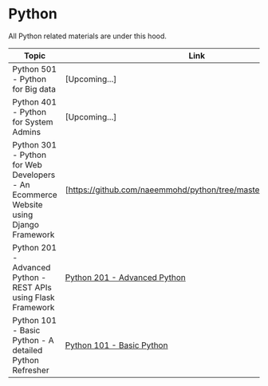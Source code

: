 # Python
All Python related materials are under this hood.

Topic | Link
------------ | -------------
Python 501 - Python for Big data | [Upcoming...]
Python 401 - Python for System Admins | [Upcoming...]
Python 301 - Python for Web Developers - An Ecommerce Website using Django Framework | [https://github.com/naeemmohd/python/tree/master/Python%20301]
Python 201 - Advanced Python - REST APIs using Flask Framework | [Python 201 - Advanced Python](https://github.com/naeemmohd/python/tree/master/Python%20201)
Python 101 - Basic Python - A detailed Python Refresher| [Python 101 - Basic Python](https://github.com/naeemmohd/python/tree/master/Python%20101)

